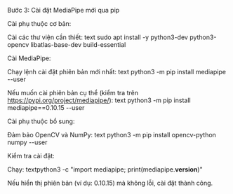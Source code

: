 Bước 3: Cài đặt MediaPipe mới qua pip

Cài phụ thuộc cơ bản:

Cài các thư viện cần thiết:
text
sudo apt install -y python3-dev python3-opencv libatlas-base-dev build-essential



Cài MediaPipe:

Chạy lệnh cài đặt phiên bản mới nhất:
text
python3 -m pip install mediapipe --user

Nếu muốn cài phiên bản cụ thể (kiểm tra trên https://pypi.org/project/mediapipe/):
text
python3 -m pip install mediapipe==0.10.15 --user



Cài phụ thuộc bổ sung:

Đảm bảo OpenCV và NumPy:
text
python3 -m pip install opencv-python numpy --user



Kiểm tra cài đặt:

Chạy:
textpython3 -c "import mediapipe; print(mediapipe.__version__)"

Nếu hiển thị phiên bản (ví dụ: 0.10.15) mà không lỗi, cài đặt thành công.
